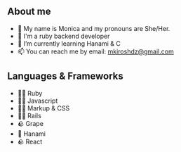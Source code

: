 ## About me

- 👋 My name is Monica and my pronouns are She/Her.
- 🔭 I'm a ruby backend developer
- 🌱 I’m currently learning Hanami & C
- 📫 You can reach me by email: mkiroshdz@gmail.com

## Languages & Frameworks

- 🧙‍♀️ Ruby
- 🤹🏽 Javascript
- 🤹🏽 Markup & CSS
- 🤹🏽 Rails
- 🪨 Grape
- 🌱 Hanami
- 🪨 React
